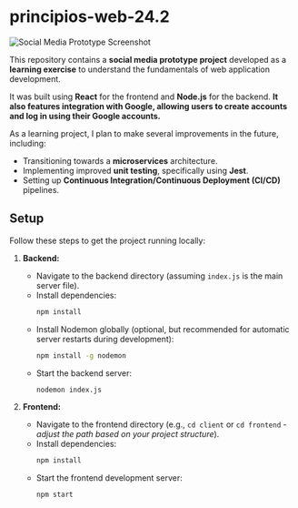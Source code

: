 # principios-web-24.2

![Social Media Prototype Screenshot](https://i.ibb.co/nMBpngDt/socialmedia.png)

This repository contains a **social media prototype project** developed as a **learning exercise** to understand the fundamentals of web application development.

It was built using **React** for the frontend and **Node.js** for the backend. **It also features integration with Google, allowing users to create accounts and log in using their Google accounts.**

As a learning project, I plan to make several improvements in the future, including:
* Transitioning towards a **microservices** architecture.
* Implementing improved **unit testing**, specifically using **Jest**.
* Setting up **Continuous Integration/Continuous Deployment (CI/CD)** pipelines.

## Setup

Follow these steps to get the project running locally:

1.  **Backend:**
    * Navigate to the backend directory (assuming `index.js` is the main server file).
    * Install dependencies:
        ```bash
        npm install
        ```
    * Install Nodemon globally (optional, but recommended for automatic server restarts during development):
        ```bash
        npm install -g nodemon
        ```
    * Start the backend server:
        ```bash
        nodemon index.js
        ```

2.  **Frontend:**
    * Navigate to the frontend directory (e.g., `cd client` or `cd frontend` - *adjust the path based on your project structure*).
    * Install dependencies:
        ```bash
        npm install
        ```
    * Start the frontend development server:
        ```bash
        npm start
        ```
